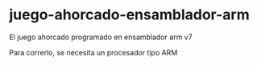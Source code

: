 # juego-ahorcado-ensamblador-arm
El juego ahorcado programado en ensamblador arm v7

Para correrlo, se necesita un procesador tipo ARM
